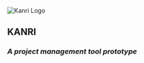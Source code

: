  ![Kanri Logo](https://www.dropbox.com/s/3ne46wmh60txrfh/kanri_logo.png?dl=0)

## KANRI  
### *A project management tool prototype*  

